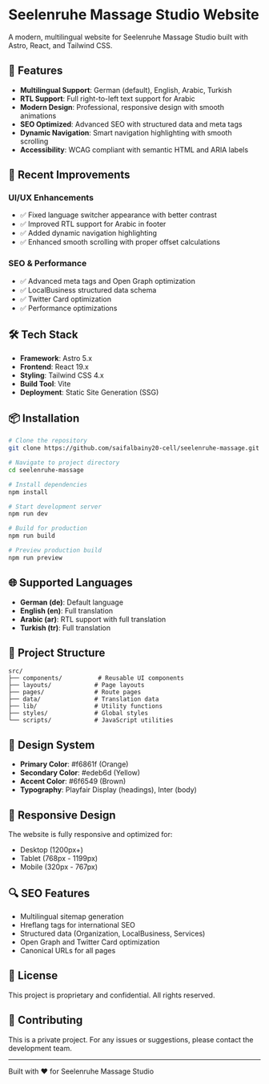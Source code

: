 # Seelenruhe Massage Studio Website

A modern, multilingual website for Seelenruhe Massage Studio built with Astro, React, and Tailwind CSS.

## 🌟 Features

- **Multilingual Support**: German (default), English, Arabic, Turkish
- **RTL Support**: Full right-to-left text support for Arabic
- **Modern Design**: Professional, responsive design with smooth animations
- **SEO Optimized**: Advanced SEO with structured data and meta tags
- **Dynamic Navigation**: Smart navigation highlighting with smooth scrolling
- **Accessibility**: WCAG compliant with semantic HTML and ARIA labels

## 🚀 Recent Improvements

### UI/UX Enhancements
- ✅ Fixed language switcher appearance with better contrast
- ✅ Improved RTL support for Arabic in footer
- ✅ Added dynamic navigation highlighting
- ✅ Enhanced smooth scrolling with proper offset calculations

### SEO & Performance
- ✅ Advanced meta tags and Open Graph optimization
- ✅ LocalBusiness structured data schema
- ✅ Twitter Card optimization
- ✅ Performance optimizations

## 🛠️ Tech Stack

- **Framework**: Astro 5.x
- **Frontend**: React 19.x
- **Styling**: Tailwind CSS 4.x
- **Build Tool**: Vite
- **Deployment**: Static Site Generation (SSG)

## 📦 Installation

```bash
# Clone the repository
git clone https://github.com/saifalbainy20-cell/seelenruhe-massage.git

# Navigate to project directory
cd seelenruhe-massage

# Install dependencies
npm install

# Start development server
npm run dev

# Build for production
npm run build

# Preview production build
npm run preview
```

## 🌐 Supported Languages

- **German (de)**: Default language
- **English (en)**: Full translation
- **Arabic (ar)**: RTL support with full translation
- **Turkish (tr)**: Full translation

## 📁 Project Structure

```
src/
├── components/          # Reusable UI components
├── layouts/            # Page layouts
├── pages/              # Route pages
├── data/               # Translation data
├── lib/                # Utility functions
├── styles/             # Global styles
└── scripts/            # JavaScript utilities
```

## 🎨 Design System

- **Primary Color**: #f6861f (Orange)
- **Secondary Color**: #edeb6d (Yellow)
- **Accent Color**: #6f6549 (Brown)
- **Typography**: Playfair Display (headings), Inter (body)

## 📱 Responsive Design

The website is fully responsive and optimized for:
- Desktop (1200px+)
- Tablet (768px - 1199px)
- Mobile (320px - 767px)

## 🔍 SEO Features

- Multilingual sitemap generation
- Hreflang tags for international SEO
- Structured data (Organization, LocalBusiness, Services)
- Open Graph and Twitter Card optimization
- Canonical URLs for all pages

## 📄 License

This project is proprietary and confidential. All rights reserved.

## 🤝 Contributing

This is a private project. For any issues or suggestions, please contact the development team.

---

Built with ❤️ for Seelenruhe Massage Studio

